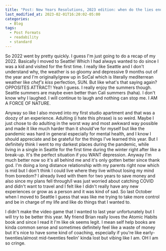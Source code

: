 ```yaml
---
title: "Post: New Years Resolutions, 2023 edition: when do the lies end"
last_modified_at: 2023-02-01T16:20:02-05:00
categories:
  - Blog
tags:
  - Post Formats
  - readability
  - standard
---
```


So 2022 went by pretty quickly. I guess I'm just going to do a recap of my 2022. Basically I moved to Seattle! Which I had always wanted to do since I was a kid and visited for the first time. I really like Seattle and I don't understand why, the weather is so gloomy and depressive 9 months out of the year and I'm originally/grew up in SoCal which is literally mediterrean weather like *chef's kiss* perfection, SUN. But like what's that saying again? OPPOSITES ATTRACT! Yeah I guess. I really enjoy the summers though. Seattle summers are maybe even better than Cali summers (haha). I don't know why I laughed. I will continue to laugh and nothing can stop me. I AM A FORCE OF NATURE. 

Anyway so like I also moved into my first studio apartment and that was a doozy of an experience. Adulting (i hate this phrase) is so weird. Maybe I just chose to do adulting in the worst way and most awkward way possible and made it like much harder than it should've for myself but like the pandemic was hard in general especially for mental health, and I know I should appreciate and be grateful for the things I've learned this year. But I definitely think I went to my darkest places during the pandemic, while living in a single in Seattle for the first time during the winter right after like a break-up. It's the perfect situation if you WANT depression. Anyway I'm much better now so it's all behind me and it's only gotten better since thank god. I'm doing a long distance relationship with my parents right now which is mid but I don't think I could live where they live without losing my mind from boredom? I already lived with them for two years to save money and also since my plans fell through/I was just worried about catching COVID and didn't want to travel and I felt like I didn't really have any new experiences or grow as a person and it was kind of sad. So last October when I moved to Seattle I guess that was like me trying to take more control and be in charge of my life and like do things that I wanted to.

I didn't make the video game that I wanted to last year unfortunately but I will try to be better this year. My friend Brian really loves the Atomic Habits book and since I read it I'm like ok seems legit. I mean self help books are kinda common sense and sometimes definitely feel like a waste of money but it's nice to have some kind of coaching, especially if you're like early-twenties/almost mid-twenties feelin' kinda lost but vibing like I am. OH I am so cringe. 